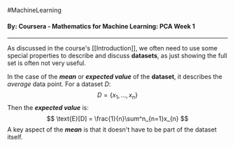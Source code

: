 #MachineLearning 
#### By: Coursera - Mathematics for Machine Learning: PCA Week 1
---
As discussed in the course's [[Introduction]], we often need to use some special properties to describe and discuss **datasets**, as just showing the full set is often not very useful.

In the case of the ***mean*** or ***expected value*** of the **dataset**, it describes the *average* data point. For a dataset $D$:
$$
D=\{ x_{1},\dots,x_{n} \}
$$
Then the ***expected value*** is:
$$
\text{E}[D] = \frac{1}{n}\sum^n_{n=1}x_{n}
$$
A key aspect of the ***mean*** is that it doesn't have to be part of the dataset itself.
